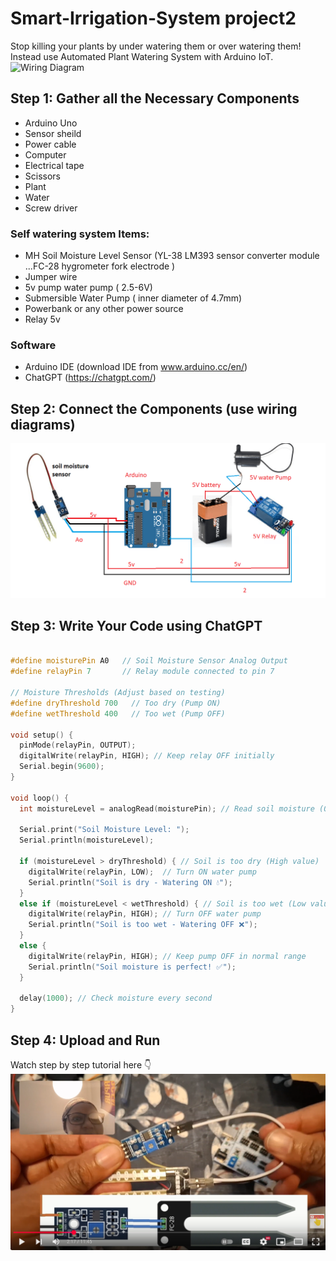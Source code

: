 # Smart-Irrigation-System project2
Stop killing your plants by under watering them or over watering them! Instead use Automated Plant Watering System with Arduino IoT.
![Wiring Diagram](Automated_Plant_Watering_System_with_Arduino_IoT-nawdigital.png)

## Step 1: Gather all the Necessary Components
* Arduino Uno
* Sensor sheild
* Power cable
* Computer
* Electrical tape
* Scissors
* Plant
* Water
* Screw driver
### Self watering system Items: 
* MH Soil Moisture Level Sensor (YL-38 LM393 sensor converter module
...FC-28 hygrometer fork electrode )
* Jumper wire
* 5v pump water pump ( 2.5-6V)
* Submersible Water Pump  ( inner diameter of 4.7mm)
* Powerbank or any other power source
* Relay 5v
### Software
* Arduino IDE (download IDE from www.arduino.cc/en/) 
* ChatGPT (https://chatgpt.com/)

## Step 2: Connect the Components (use wiring diagrams)
![Wiring Diagram](smart_irrigation_system_arduino_wiring_diagram.png)

## Step 3: Write Your Code using ChatGPT
``` C++

#define moisturePin A0   // Soil Moisture Sensor Analog Output
#define relayPin 7       // Relay module connected to pin 7

// Moisture Thresholds (Adjust based on testing)
#define dryThreshold 700   // Too dry (Pump ON)
#define wetThreshold 400   // Too wet (Pump OFF)

void setup() {
  pinMode(relayPin, OUTPUT);
  digitalWrite(relayPin, HIGH); // Keep relay OFF initially
  Serial.begin(9600);
}

void loop() {
  int moistureLevel = analogRead(moisturePin); // Read soil moisture (0-1023)

  Serial.print("Soil Moisture Level: ");
  Serial.println(moistureLevel);

  if (moistureLevel > dryThreshold) { // Soil is too dry (High value)
    digitalWrite(relayPin, LOW);  // Turn ON water pump
    Serial.println("Soil is dry - Watering ON 💧");
  } 
  else if (moistureLevel < wetThreshold) { // Soil is too wet (Low value)
    digitalWrite(relayPin, HIGH); // Turn OFF water pump
    Serial.println("Soil is too wet - Watering OFF ❌");
  } 
  else {
    digitalWrite(relayPin, HIGH); // Keep pump OFF in normal range
    Serial.println("Soil moisture is perfect! ✅");
  }

  delay(1000); // Check moisture every second
}

```
## Step 4: Upload and Run
Watch step by step tutorial here :point_down: [![Click to Watch the video](Automated_Plant_Watering_System_with_Arduino_IoT-nawdigital-youtube.png)](https://youtu.be/US5LRvM9Uxg)


